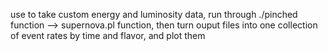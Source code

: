 use to take custom energy and luminosity data, run through ./pinched function --> supernova.pl function, then turn ouput 
files into one collection of event rates by time and flavor, and plot them
